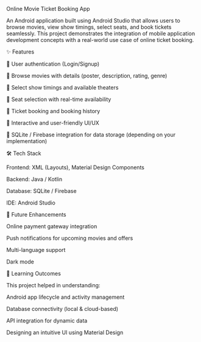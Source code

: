 Online Movie Ticket Booking App

An Android application built using Android Studio that allows users to browse movies, view show timings, select seats, and book tickets seamlessly. This project demonstrates the integration of mobile application development concepts with a real-world use case of online ticket booking.

✨ Features

🔹 User authentication (Login/Signup)

🔹 Browse movies with details (poster, description, rating, genre)

🔹 Select show timings and available theaters

🔹 Seat selection with real-time availability

🔹 Ticket booking and booking history

🔹 Interactive and user-friendly UI/UX

🔹 SQLite / Firebase integration for data storage (depending on your implementation)

🛠️ Tech Stack

Frontend: XML (Layouts), Material Design Components

Backend: Java / Kotlin

Database: SQLite / Firebase

IDE: Android Studio

🚀 Future Enhancements

Online payment gateway integration

Push notifications for upcoming movies and offers

Multi-language support

Dark mode

📌 Learning Outcomes

This project helped in understanding:

Android app lifecycle and activity management

Database connectivity (local & cloud-based)

API integration for dynamic data

Designing an intuitive UI using Material Design
